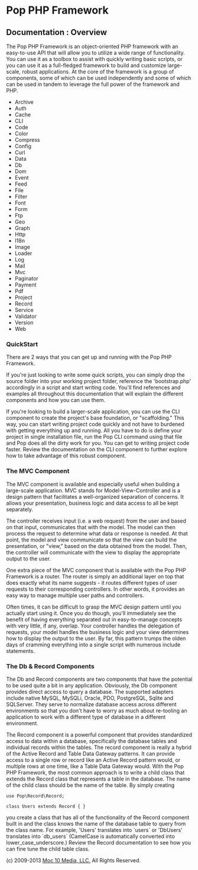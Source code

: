 Pop PHP Framework
=================

Documentation : Overview
------------------------

The Pop PHP Framework is an object-oriented PHP framework with an
easy-to-use API that will allow you to utilize a wide range of
functionality. You can use it as a toolbox to assist with quickly
writing basic scripts, or you can use it as a full-fledged framework to
build and customize large-scale, robust applications. At the core of the
framework is a group of components, some of which can be used
independently and some of which can be used in tandem to leverage the
full power of the framework and PHP.

-   Archive
-   Auth
-   Cache
-   CLI
-   Code
-   Color
-   Compress
-   Config
-   Curl
-   Data
-   Db
-   Dom
-   Event
-   Feed
-   File
-   Filter
-   Font
-   Form
-   Ftp
-   Geo
-   Graph
-   Http
-   I18n
-   Image
-   Loader
-   Log
-   Mail
-   Mvc
-   Paginator
-   Payment
-   Pdf
-   Project
-   Record
-   Service
-   Validator
-   Version
-   Web

### QuickStart

There are 2 ways that you can get up and running with the Pop PHP
Framework.

If you're just looking to write some quick scripts, you can simply drop
the source folder into your working project folder, reference the
'bootstrap.php' accordingly in a script and start writing code. You'll
find references and examples all throughout this documentation that will
explain the different components and how you can use them.

If you're looking to build a larger-scale application, you can use the
CLI component to create the project's base foundation, or "scaffolding."
This way, you can start writing project code quickly and not have to
burdened with getting everything up and running. All you have to do is
define your project in single installation file, run the Pop CLI command
using that file and Pop does all the dirty work for you. You can get to
writing project code faster. Review the documentation on the CLI
component to further explore how to take advantage of this robust
component.

### The MVC Component

The MVC component is available and especially useful when building a
large-scale application. MVC stands for Model-View-Controller and is a
design pattern that facilitates a well-organized separation of concerns.
It allows your presentation, business logic and data access to all be
kept separately.

The controller receives input (i.e. a web request) from the user and
based on that input, communicates that with the model. The model can
then process the request to determine what data or response is needed.
At that point, the model and view communicate so that the view can build
the presentation, or "view," based on the data obtained from the model.
Then, the controller will communicate with the view to display the
appropriate output to the user.

One extra piece of the MVC component that is available with the Pop PHP
Framework is a router. The router is simply an additional layer on top
that does exactly what its name suggests - it routes different types of
user requests to their corresponding controllers. In other words, it
provides an easy way to manage multiple user paths and controllers.

Often times, it can be difficult to grasp the MVC design pattern until
you actually start using it. Once you do though, you'll immediately see
the benefit of having everything separated out in easy-to-manage
concepts with very little, if any, overlap. Your controller handles the
delegation of requests, your model handles the business logic and your
view determines how to display the output to the user. By far, this
pattern trumps the olden days of cramming everything into a single
script with numerous include statements.

### The Db & Record Components

The Db and Record components are two components that have the potential
to be used quite a bit in any application. Obviously, the Db component
provides direct access to query a database. The supported adapters
include native MySQL, MySQLi, Oracle, PDO, PostgreSQL, Sqlite and
SQLServer. They serve to normalize database access across different
environments so that you don't have to worry as much about re-tooling an
application to work with a different type of database in a different
environment.

The Record component is a powerful component that provides standardized
access to data within a database, specifically the database tables and
individual records within the tables. The record component is really a
hybrid of the Active Record and Table Data Gateway patterns. It can
provide access to a single row or record like an Active Record pattern
would, or multiple rows at one time, like a Table Data Gateway would.
With the Pop PHP Framework, the most common approach is to write a child
class that extends the Record class that represents a table in the
database. The name of the child class should be the name of the table.
By simply creating

    use Pop\Record\Record;

    class Users extends Record { }

you create a class that has all of the functionality of the Record
component built in and the class knows the name of the database table to
query from the class name. For example, 'Users' translates into
\`users\` or 'DbUsers' translates into \`db\_users\` (CamelCase is
automatically converted into lower\_case\_underscore.) Review the Record
documentation to see how you can fine tune the child table class.

\(c) 2009-2013 [Moc 10 Media, LLC.](http://www.moc10media.com) All
Rights Reserved.
